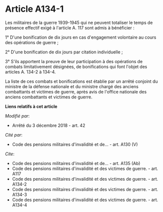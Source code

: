 # Article A134-1

Les militaires de la guerre 1939-1945 qui ne peuvent totaliser le temps de présence effectif exigé à l'article A. 117 sont
admis à bénéficier :

1° D'une bonification de dix jours en cas d'engagement volontaire au cours des opérations de guerre ;

2° D'une bonification de dix jours par citation individuelle ;

3° S'ils apportent la preuve de leur participation à des opérations de combats limitativement désignées, de bonifications qui
font l'objet des articles A. 134-2 à 134-4.

La liste de ces combats et bonifications est établie par un arrêté conjoint du ministre de la défense nationale et du
ministre chargé des anciens combattants et victimes de guerre, après avis de l'office nationale des anciens combattants et
victimes de guerre.

**Liens relatifs à cet article**

_Modifié par_:

  - Arrêté du 3 décembre 2018 - art. 42

_Cité par_:

  - Code des pensions militaires d'invalidité et de... - art. A130 (V)

_Cite_:

  - Code des pensions militaires d'invalidité et de... - art. A135 (Ab)
  - Code des pensions militaires d'invalidité et des victimes de guerre. - art. A117
  - Code des pensions militaires d'invalidité et des victimes de guerre. - art. A134-2
  - Code des pensions militaires d'invalidité et des victimes de guerre. - art. A134-3
  - Code des pensions militaires d'invalidité et des victimes de guerre. - art. A134-4
